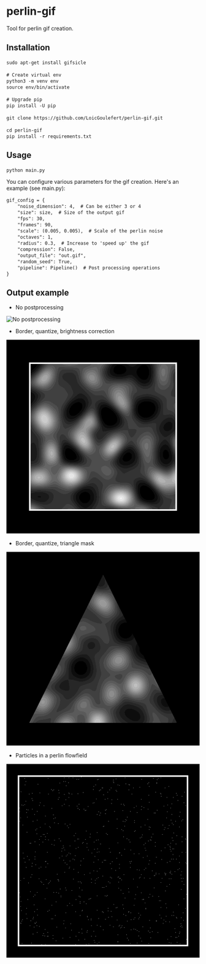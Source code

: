 # perlin-gif
Tool for perlin gif creation.

## Installation
```
sudo apt-get install gifsicle

# Create virtual env
python3 -m venv env
source env/bin/activate

# Upgrade pip
pip install -U pip

git clone https://github.com/LoicGoulefert/perlin-gif.git

cd perlin-gif
pip install -r requirements.txt
```

## Usage

```
python main.py
```

You can configure various parameters for the gif creation. Here's an example (see main.py):

```
gif_config = {
    "noise_dimension": 4,  # Can be either 3 or 4
    "size": size,  # Size of the output gif
    "fps": 30,
    "frames": 90,
    "scale": (0.005, 0.005),  # Scale of the perlin noise
    "octaves": 1,
    "radius": 0.3,  # Increase to 'speed up' the gif
    "compression": False,
    "output_file": "out.gif",
    "random_seed": True,
    "pipeline": Pipeline()  # Post processing operations
}
```


## Output example

- No postprocessing

![No postprocessing](gallery/no-postprocessing.gif)

- Border, quantize, brightness correction

![Border, quantize, brightness correction](gallery/border.gif)

- Border, quantize, triangle mask

![Quantize, triangle mask, brightness correction](gallery/triangle.gif)

- Particles in a perlin flowfield

![Perlin flow field](gallery/perlin-flow-field.gif)
